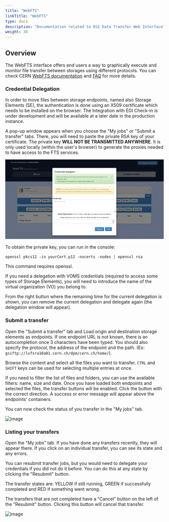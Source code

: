 ```yaml
---
title: "WebFTS"
linkTitle: "WebFTS"
type: docs
description: "Documentation related to EGI Data Transfer Web Interface"
weight: 30
---
```


## Overview 

The WebFTS interface offers end users a way to graphically execute and monitor file 
transfer between storages using different protocols. You can check CERN [WebFTS 
documentation](https://fts3-docs.web.cern.ch/fts3-docs/docs/webfts/userguide.html) and 
[FAQ](https://fts3-docs.web.cern.ch/fts3-docs/docs/webfts/faq.html) for more details.

### Credential Delegation

In order to move files between storage endpoints, named also Storage Elements (SE), 
the authentication is done using an X509 certificate which needs to be installed on the 
browser. The Integration with EGI Check-in is under development and will be available at 
a later date in the production instance.

A pop-up window appears when you choose the "My jobs" or "Submit a transfer" tabs. 
There, you will need to paste the private RSA key of your certificate. 
The private key **WILL NOT BE TRANSMITTED ANYWHERE**. It is only used locally 
(within the user's browser) to generate the proxies needed to have access to the FTS 
services.

![image](webfts_delegate.png)

To obtain the private key, you can run in the console:

```console
openssl pkcs12 -in yourCert.p12 -nocerts -nodes | openssl rsa
```

This command requires openssl.

If you need a delegation with VOMS credentials (required to access some types of 
Storage Elements), you will need to introduce the name of the virtual organization (VO)
you belong to. 

From the right button where the remaining time for the current delegation is shown,
 you can remove the current delegation and delegate again (the delegation window will appear).

### Submit a transfer

Open the "Submit a transfer" tab and Load origin and destination storage elements 
as endpoints.
If one endpoint URL is not known, there is an autocompletion once 3 characters have been typed.
You should also specify the protocol, the address of the endpoint and the path. (Ex:
```gsiftp://lxfsra10a01.cern.ch/dpm/cern.ch/home/```). 

Browse the content and select all the files you want to transfer. `CTRL` and `SHIFT` keys can be used
for selecting multiple entries at once.

If you need to filter the list of files and folders, you can use the available filters: 
name, size and date. Once you have loaded both endpoints and selected the files, the transfer 
buttons will be enabled.
Click the button with the correct direction. A success or error message will appear above the 
endpoints' containers. 

You can now check the status of you transfer in the "My jobs" tab.

![image](webfts_submit.png)

### Listing your transfers

Open the "My jobs" tab. If you have done any transfers recently, they will appear there. 
If you click on an individual transfer, you can see its state and any errors.

You can resubmit transfer jobs, but you would need to delegate your credentials if you did not 
do it before. You can do this at any state by clicking the "Resubmit" button.

The transfer states are: YELLOW if still running, GREEN if successfully completed and RED if 
something went wrong.

The transfers that are not completed have a "Cancel" button on the left of the "Resubmit" button.
Clicking this button will cancel that transfer.

![image](webfts_monitor.png)
